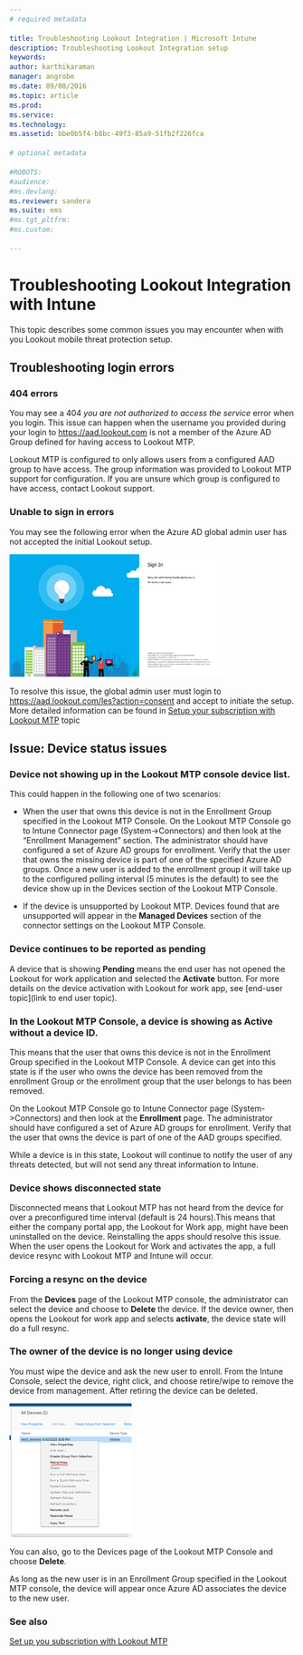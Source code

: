 ```yaml
---
# required metadata

title: Troubleshooting Lookout Integration | Microsoft Intune
description: Troubleshooting Lookout Integration setup
keywords:
author: karthikaraman
manager: angrobe
ms.date: 09/08/2016
ms.topic: article
ms.prod:
ms.service:
ms.technology:
ms.assetid: bbe0b5f4-b8bc-49f3-85a9-51fb2f226fca

# optional metadata

#ROBOTS:
#audience:
#ms.devlang:
ms.reviewer: sandera
ms.suite: ems
#ms.tgt_pltfrm:
#ms.custom:

---
```


# Troubleshooting Lookout Integration with Intune
This topic describes some common issues you may encounter when with you Lookout mobile threat protection setup.
## Troubleshooting login errors
### 404 errors
You may see a 404 *you are not authorized to access the service* error when you login. This issue can happen when the username you provided during your login to https://aad.lookout.com  is not a member of the Azure AD Group defined for having access to Lookout MTP.

Lookout MTP is configured to only allows users from a configured AAD group to have access.  The group information was provided to Lookout MTP support for configuration.  If you are unsure which group is configured to have access, contact Lookout support.
### Unable to sign in errors
You may see the following error when the Azure AD global admin user has not accepted the initial Lookout setup.

![screenshot of the Lookout login screen showing sign in error](../media/mtp/lookout-mtp-consent-not-accepted-error.png)

To resolve this issue, the global admin user must login to  https://aad.lookout.com/les?action=consent
and accept to initiate the setup. More detailed information can be found in  [Setup your subscription with Lookout MTP](set-up-your-subscription-with-lookout-mtp.md) topic

## Issue: Device status issues

### Device not showing up in the Lookout MTP console device list.

This could happen in the following one of two scenarios:
* When the user that owns this device is not in the Enrollment Group specified in the Lookout MTP Console.   On the Lookout MTP Console go to Intune Connector page (System->Connectors) and then look at the “Enrollment Management” section.  The administrator should have configured a set of Azure AD groups for enrollment.  Verify that the user that owns the missing device is part of one of the specified Azure AD groups.  Once a new user is added to the enrollment group it will take up to the configured polling interval (5 minutes is the default) to see the device show up in the Devices section of the Lookout MTP Console.

* If the device is unsupported by Lookout MTP.  Devices found that are unsupported will appear in the **Managed Devices** section of the connector settings on the Lookout MTP Console.

### Device continues to be reported as **pending**

A device that is showing  **Pending**  means the end user has not opened the Lookout for work application and selected the  **Activate** button. For more details on the device activation with Lookout for work app, see [end-user topic](link to end user topic).

### In the Lookout MTP Console, a device is showing as Active without a device ID.  
This means that the user that owns this device is not in the Enrollment Group specified in the Lookout MTP Console.   A device can get into this state is if the user who owns the device has been removed from the enrollment Group or the enrollment group that the user belongs to has been removed.

On the Lookout MTP Console go to Intune Connector page (System->Connectors) and then look at the **Enrollment** page.  The administrator should have configured a set of Azure AD groups for enrollment.  Verify that the user that owns the device is part of one of the AAD groups specified.  

While a device is in this state, Lookout will continue to notify the user of any threats detected, but will not send any threat information to Intune.

### Device shows disconnected state

Disconnected means that Lookout MTP has not heard from the device for over a preconfigured time interval (default is 24 hours).This means that either the company portal app, the Lookout for Work app, might have been uninstalled on the device. Reinstalling the apps should resolve this issue. When the user opens the Lookout for Work and activates the app, a full device resync with Lookout MTP and Intune will occur.    

### Forcing a resync on the device
From the **Devices** page of the Lookout MTP console, the administrator can select the device and choose to **Delete** the device.   If the device owner, then opens the Lookout for work app and selects **activate**, the device state will do a full resync.

### The owner of the device is no longer using device
You must wipe the device and ask the new user to enroll.  From the Intune Console, select the device, right click, and choose retire/wipe to remove the device from management. After retiring the device can be deleted.

![screenshot of the device page in the Intune admin console with the retire/wipe option displayed](../media/mtp/mtp-retire-device-intune-console.png)

You can also, go to the Devices page of the Lookout MTP Console and choose **Delete**.  

As long as the new user is in an Enrollment Group specified in the Lookout MTP console, the device will appear once Azure AD associates the device to the new user.

### See also
[Set up you subscription with Lookout MTP](set-up-your-subscription-with-lookout-mtp.md)
